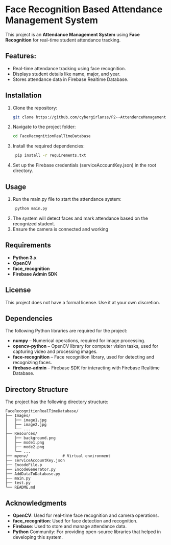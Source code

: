 # Face Recognition Based Attendance Management System

This project is an **Attendance Management System** using **Face Recognition** for real-time student attendance tracking.

## Features:
- Real-time attendance tracking using face recognition.
- Displays student details like name, major, and year.
- Stores attendance data in Firebase Realtime Database.

## Installation

1. Clone the repository:
   ```bash
   git clone https://github.com/cybergirlanss/P2--AttendenceManagementByFaceRecognition.git
2. Navigate to the project folder:
    ```bash
   cd FaceRecognitionRealTimeDatabase

3. Install the required dependencies:
    ```bash
     pip install -r requirements.txt

4. Set up the Firebase credentials (serviceAccountKey.json) in the root directory.
     
## Usage

1. Run the main.py file to start the attendance system:
    ```bash
     python main.py
2. The system will detect faces and mark attendance based on the recognized student.
3. Ensure the camera is connected and working

## Requirements

- **Python 3.x**
- **OpenCV**
- **face_recognition**
- **Firebase Admin SDK**


## License

This project does not have a formal license. Use it at your own discretion.

## Dependencies

The following Python libraries are required for the project:

- **numpy** – Numerical operations, required for image processing.
- **opencv-python** – OpenCV library for computer vision tasks, used for capturing video and processing images.
- **face-recognition** – Face recognition library, used for detecting and recognizing faces.
- **firebase-admin** – Firebase SDK for interacting with Firebase Realtime Database.


## Directory Structure
The project has the following directory structure:

```plaintext
FaceRecognitionRealTimeDatabase/
├── Images/
│   ├── image1.jpg
│   ├── image2.jpg
│   └── ...
├── Resources/
│   ├── background.png
│   ├── mode1.png
│   ├── mode2.png
│   └── ...
├── myenv/               # Virtual environment
├── serviceAccountKey.json
├── EncodeFile.p
├── EncodeGenerator.py
├── AddDataToDatabase.py
├── main.py
├── test.py
└── README.md

```

## Acknowledgments

 - **OpenCV**: Used for real-time face recognition and camera operations.
- **face_recognition**: Used for face detection and recognition.
- **Firebase**: Used to store and manage attendance data.
- **Python** Community: For providing open-source libraries that helped in developing this system.

